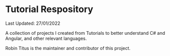 # Tutorial Respository

Last Updated: 27/01/2022

A collection of projects I created from Tutorials to better understand C# and Angular, and other relevant languages.

Robin Titus is the maintainer and contributor of this project.
